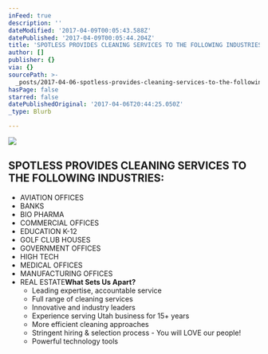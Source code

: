 ```yaml
---
inFeed: true
description: ''
dateModified: '2017-04-09T00:05:43.588Z'
datePublished: '2017-04-09T00:05:44.204Z'
title: 'SPOTLESS PROVIDES CLEANING SERVICES TO THE FOLLOWING INDUSTRIES:'
author: []
publisher: {}
via: {}
sourcePath: >-
  _posts/2017-04-06-spotless-provides-cleaning-services-to-the-following-industr.md
hasPage: false
starred: false
datePublishedOriginal: '2017-04-06T20:44:25.050Z'
_type: Blurb

---
```

![](https://the-grid-user-content.s3-us-west-2.amazonaws.com/f0005edd-b026-4390-92f5-da17b93d8c2d.png)

## SPOTLESS PROVIDES CLEANING SERVICES TO THE FOLLOWING INDUSTRIES:

* AVIATION OFFICES
* BANKS
* BIO PHARMA
* COMMERCIAL OFFICES
* EDUCATION K-12
* GOLF CLUB HOUSES
* GOVERNMENT OFFICES
* HIGH TECH
* MEDICAL OFFICES
* MANUFACTURING OFFICES
* REAL ESTATE**What Sets Us Apart?**
  * Leading expertise, accountable service
  * Full range of cleaning services
  * Innovative and industry leaders
  * Experience serving Utah business for 15+ years 
  * More efficient cleaning approaches
  * Stringent hiring & selection process - You will LOVE our people!
  * Powerful technology tools